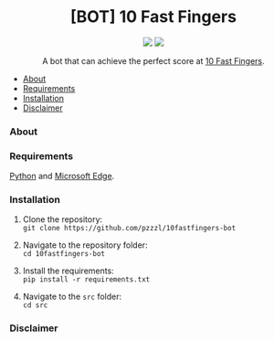 <h1 align="center">[BOT] 10 Fast Fingers</h1>

<p align="center">
<img src="https://img.shields.io/badge/Python-v3.9.6-yellow?style=for-the-badge&logo=python&logoColor=white">
<img src="https://img.shields.io/badge/Edgedriver-v92.0-blue?style=for-the-badge&logo=microsoft-edge&logoColor=white">
</p>

<p align="center">A bot that can achieve the perfect score at <a href="https://10fastfingers.com/">10 Fast Fingers</a>.</p>

- [About](#about)
- [Requirements](#requirements)
- [Installation](#installation)
- [Disclaimer](#disclaimer)

### About

### Requirements

[Python](https://www.python.org/downloads/) and [Microsoft Edge](https://www.microsoft.com/pt-br/edge?r=1).

### Installation

1. Clone the repository: <br>
`git clone https://github.com/pzzzl/10fastfingers-bot` <br>

2. Navigate to the repository folder: <br>
`cd 10fastfingers-bot` <br>

3. Install the requirements: <br>
`pip install -r requirements.txt` <br>

4. Navigate to the `src` folder: <br>
`cd src` <br>

### Disclaimer
